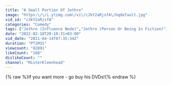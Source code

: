 ```yaml
---
title: "A Small Portion Of Jethro"
image: "https:\/\/i.ytimg.com\/vi\/cJkY2aRjsfA\/hqdefault.jpg"
vid_id: "cJkY2aRjsfA"
categories: "Comedy"
tags: ["Jethro (Influence Node)","Jethro (Person Or Being In Fiction)","Jethro"]
date: "2022-02-18T20:10:31+03:00"
vid_date: "2011-04-14T07:35:34Z"
duration: "PT1M1S"
viewcount: "82891"
likeCount: "188"
dislikeCount: ""
channel: "MisterKleenhead"
---
```

{% raw %}If you want more - go buy his DVDs!{% endraw %}
